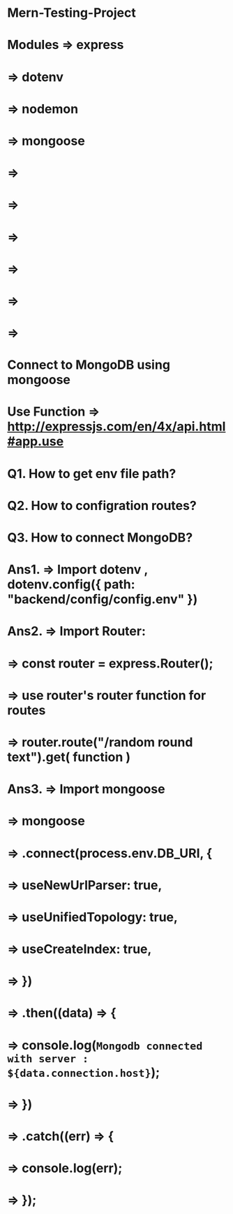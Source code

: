 # Mern-Testing-Project
# Modules => express
#         => dotenv
#         => nodemon
#         => mongoose
#         =>
#         =>
#         =>
#         =>
#         =>
#         =>

# Connect to MongoDB using mongoose

# Use Function => http://expressjs.com/en/4x/api.html#app.use

# Q1. How to get env file path?
# Q2. How to configration routes?
# Q3. How to connect MongoDB?


# Ans1. => Import dotenv , dotenv.config({ path: "backend/config/config.env" })

# Ans2. => Import Router:
#       => const router = express.Router();
#       => use router's router function for routes  
#       => router.route("/random round text").get( function )  

# Ans3. => Import mongoose
#       =>  mongoose
#       =>    .connect(process.env.DB_URI, {
#       =>      useNewUrlParser: true,
#       =>      useUnifiedTopology: true,
#       =>      useCreateIndex: true,
#       =>    })
#       =>    .then((data) => {
#       =>      console.log(`Mongodb connected with server : ${data.connection.host}`);
#       =>    })
#       =>    .catch((err) => {
#       =>      console.log(err);
#       =>    });